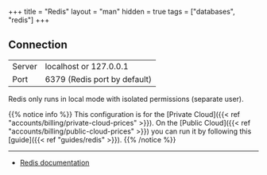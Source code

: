 +++
title = "Redis"
layout = "man"
hidden = true
tags = ["databases", "redis"]
+++

## Connection

|||
|--- |--- |
|Server|localhost or 127.0.0.1|
|Port|6379 (Redis port by default)|

Redis only runs in local mode with isolated permissions (separate user).

{{% notice info %}}
This configuration is for the [Private Cloud]({{< ref "accounts/billing/private-cloud-prices" >}}). On the [Public Cloud]({{< ref "accounts/billing/public-cloud-prices" >}}) you can run it by following this [guide]({{< ref "guides/redis" >}}).
{{% /notice %}}

---

- [Redis documentation](https://redis.io/documentation)

